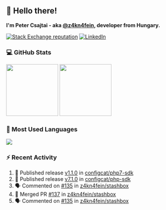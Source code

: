 ## 👋 Hello there!

**I'm Peter Csajtai - aka [@z4kn4fein](https://github.com/z4kn4fein), developer from Hungary.**

[![Stack Exchange reputation](https://img.shields.io/stackexchange/stackoverflow/r/8700582?color=orange&label=reputation&logo=stackoverflow&style=for-the-badge)](https://stackoverflow.com/users/8700582)
[![LinkedIn](https://img.shields.io/badge/linkedin-%230077B5.svg?style=for-the-badge&logo=linkedin&logoColor=white)](https://www.linkedin.com/in/csajtai-p%C3%A9ter-45395341/)

### 💻 GitHub Stats

<div>
  <img height="140px" src="https://github-readme-stats-pcsajtai.vercel.app/api?username=z4kn4fein&show_icons=true&hide_border=true&count_private=true&custom_title=Stats&theme=dracula&line_height=24&hide_title=true">
  <img height="140px" src="https://streak-stats.demolab.com?user=z4kn4fein&theme=dracula&hide_border=true">
  
</div>

### :toolbox: Most Used Languages

<img src="https://github-readme-stats-pcsajtai.vercel.app/api/top-langs/?username=z4kn4fein&theme=dracula&hide_border=true&layout=compact&langs_count=8&hide_title=true">

### :zap: Recent Activity

<!--START_SECTION:activity-->
1. 🚀 Published release [v1.1.0](https://github.com/v1.1.0) in [configcat/php7-sdk](https://github.com/configcat/php7-sdk)
2. 🚀 Published release [v7.1.0](https://github.com/v7.1.0) in [configcat/php-sdk](https://github.com/configcat/php-sdk)
3. 🗣 Commented on [#135](https://github.com/z4kn4fein/stashbox/issues/135) in [z4kn4fein/stashbox](https://github.com/z4kn4fein/stashbox)
4. 🎉 Merged PR [#137](https://github.com/z4kn4fein/stashbox/pull/137) in [z4kn4fein/stashbox](https://github.com/z4kn4fein/stashbox)
5. 🗣 Commented on [#135](https://github.com/z4kn4fein/stashbox/issues/135) in [z4kn4fein/stashbox](https://github.com/z4kn4fein/stashbox)
<!--END_SECTION:activity-->

